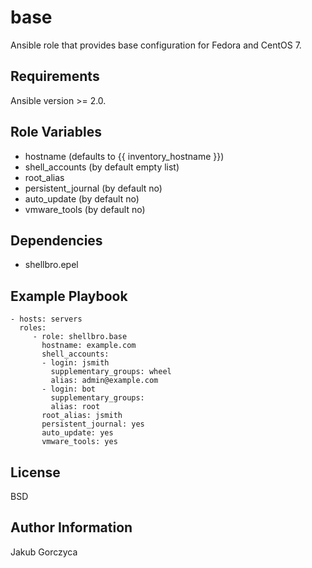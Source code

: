 base
====

Ansible role that provides base configuration for Fedora and CentOS 7.

Requirements
------------

Ansible version >= 2.0.

Role Variables
--------------

- hostname (defaults to {{ inventory_hostname }})
- shell_accounts (by default empty list)
- root_alias
- persistent_journal (by default no)
- auto_update (by default no)
- vmware_tools (by default no)

Dependencies
------------

- shellbro.epel

Example Playbook
----------------

    - hosts: servers
      roles:
         - role: shellbro.base
           hostname: example.com
           shell_accounts:
           - login: jsmith
             supplementary_groups: wheel
             alias: admin@example.com
           - login: bot
             supplementary_groups:
             alias: root
           root_alias: jsmith
           persistent_journal: yes
           auto_update: yes
           vmware_tools: yes

License
-------

BSD

Author Information
------------------

Jakub Gorczyca
